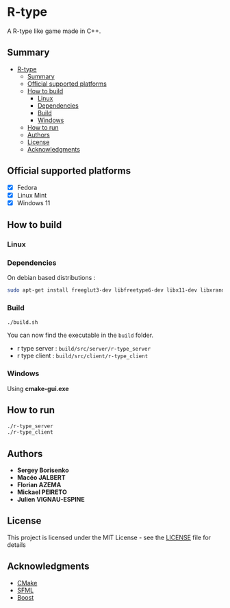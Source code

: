 # R-type

A R-type like game made in C++.

## Summary

- [R-type](#r-type)
  - [Summary](#summary)
  - [Official supported platforms](#official-supported-platforms)
  - [How to build](#how-to-build)
    - [Linux](#linux)
    - [Dependencies](#dependencies)
    - [Build](#build)
    - [Windows](#windows)
  - [How to run](#how-to-run)
  - [Authors](#authors)
  - [License](#license)
  - [Acknowledgments](#acknowledgments)

## Official supported platforms

- [X] Fedora
- [X] Linux Mint
- [X] Windows 11

## How to build

### Linux

### Dependencies

On debian based distributions :

```bash
sudo apt-get install freeglut3-dev libfreetype6-dev libx11-dev libxrandr-dev libudev-dev libgl1-mesa-dev libflac-dev libogg-dev libvorbis-dev libvorbisenc2 libvorbisfile3 libopenal-dev libpthread-stubs0-dev xorg-dev
```

### Build

```bash
./build.sh
```

You can now find the executable in the `build` folder.

- r type server : `build/src/server/r-type_server`
- r type client : `build/src/client/r-type_client`

### Windows

Using **cmake-gui.exe**

## How to run

```bash
./r-type_server
./r-type_client
```

## Authors

- **Sergey Borisenko**
- **Macéo JALBERT**
- **Florian AZEMA**
- **Mickael PEIRETO**
- **Julien VIGNAU-ESPINE**

## License

This project is licensed under the MIT License - see the [LICENSE](LICENSE) file for details

## Acknowledgments

- [CMake](https://cmake.org/)
- [SFML](https://www.sfml-dev.org/)
- [Boost](https://www.boost.org/)
